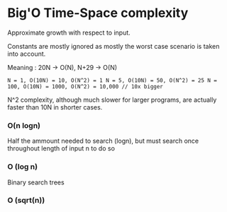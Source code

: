 # Big'O Time-Space complexity

Approximate growth with respect to input.

Constants are mostly ignored as mostly the worst case scenario is taken into account.

Meaning : 20N -> O(N), N+29 -> O(N)

`N = 1, O(10N) = 10, O(N^2) = 1 N = 5, O(10N) = 50, O(N^2) = 25 N = 100, O(10N) = 1000, O(N^2) = 10,000 // 10x bigger`

N^2 complexity, although much slower for larger programs, are actually faster than 10N
in shorter cases.

### O(n logn)

Half the ammount needed to search (logn), but must search once throughout length of input n to do so

### O (log n)

Binary search trees

### O (sqrt(n))
